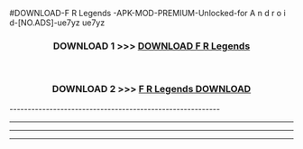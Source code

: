 #DOWNLOAD-F R Legends -APK-MOD-PREMIUM-Unlocked-for A n d r o i d-[NO.ADS]-ue7yz ue7yz 



<div align="center">

<h3>DOWNLOAD 1 >>> <a href="https://t.co/FKmqrqFo6t??judul=F R Legends ">DOWNLOAD F R Legends </a></h3><br>

<h3>DOWNLOAD 2 >>> <a href="https://t.co/FKmqrqFo6t??judul=F R Legends ">F R Legends  DOWNLOAD </a></h3>

</div>
----------------------------------------------------------

----------------------------------------------------------

----------------------------------------------------------

----------------------------------------------------------



